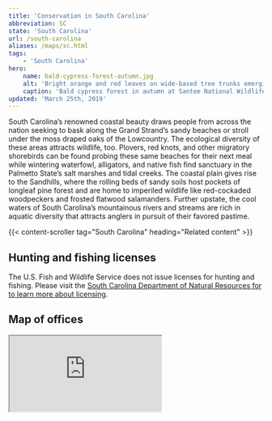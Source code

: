 ```yaml
---
title: 'Conservation in South Carolina'
abbreviation: SC
state: 'South Carolina'
url: /south-carolina
aliases: /maps/sc.html
tags:
    - 'South Carolina'
hero:
    name: bald-cypress-forest-autumn.jpg
    alt: 'Bright orange and red leaves on wide-based tree trunks emerging from a swamp.'
    caption: 'Bald cypress forest in autumn at Santee National Wildlife Refuge. <a href="https://flic.kr/p/fPR75F">Photo</a> by Marc Epstein, USFWS.'
updated: 'March 25th, 2019'
---
```


South Carolina’s renowned coastal beauty draws people from across the nation seeking to bask along the Grand Strand’s sandy beaches or stroll under the moss draped oaks of the Lowcountry. The ecological diversity of these areas attracts wildlife, too. Plovers, red knots, and other migratory shorebirds can be found probing these same beaches for their next meal while wintering waterfowl, alligators, and native fish find sanctuary in the Palmetto State’s salt marshes and tidal creeks. The coastal plain gives rise to the Sandhills, where the rolling beds of sandy soils host pockets of longleaf pine forest and are home to imperiled wildlife like red-cockaded woodpeckers and frosted flatwood salamanders. Further upstate, the cool waters of South Carolina’s mountainous rivers and streams are rich in aquatic diversity that attracts anglers in pursuit of their favored pastime.

{{< content-scroller tag="South Carolina" heading="Related content" >}}

## Hunting and fishing licenses

The U.S. Fish and Wildlife Service does not issue licenses for hunting and fishing. Please visit the [South Carolina Department of Natural Resources for to learn more about licensing](http://www.dnr.sc.gov/legallicense.html).

## Map of offices

<iframe src="https://usfws.github.io/southeast-mega-map/?state=South+Carolina" class="state-map" title="List of offices in the Southeast Region of the U.S. Fish and Wildlife Service"></iframe>
